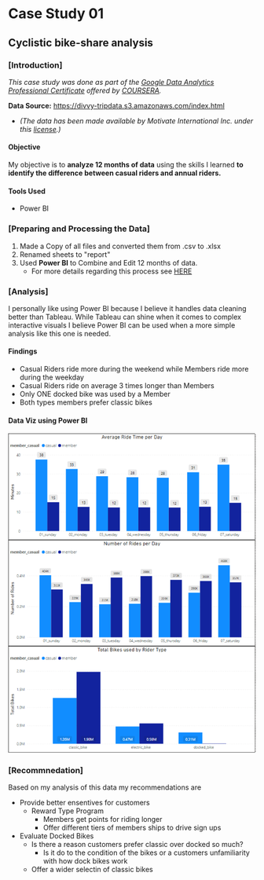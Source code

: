 # Case Study 01
## Cyclistic bike-share analysis
### [Introduction]
*This case study was done as part of the [Google Data Analytics Professional Certificate](https://www.coursera.org/professional-certificates/google-data-analytics?) offered by [COURSERA](https://www.coursera.org/).*

**Data Source:**  https://divvy-tripdata.s3.amazonaws.com/index.html
- *(The data has been made available by Motivate International Inc. under this [license](https://www.divvybikes.com/data-license-agreement).)*

#### Objective
My objective is to **analyze 12 months of data** using the skills I learned **to identify the difference between casual riders and annual riders.**

#### Tools Used
- Power BI

### [Preparing and Processing the Data]

1. Made a Copy of all files and converted them from .csv to .xlsx
2. Renamed sheets to "report"
3. Used **Power BI** to Combine and Edit 12 months of data.
    - For more details regarding this process see [HERE](https://github.com/Marticar001/portfolio/tree/main/data_analysis/case_study_01/power_bi)
 
### [Analysis]
I personally like using Power BI because I believe it handles data cleaning better than Tableau.  While Tableau can shine when it comes to complex interactive visuals I believe Power BI can be used when a more simple analysis like this one is needed.

#### Findings
- Casual Riders ride more during the weekend while Members ride more during the weekday
- Casual Riders ride on average 3 times longer than Members
- Only ONE docked bike was used by a Member
- Both types members prefer classic bikes

#### Data Viz using Power BI
![Data Viz](https://github.com/Marticar001/portfolio/blob/main/data_analysis/case_study_01/power_bi/data_viz.PNG)

### [Recommnedation]
Based on my analysis of this data my recommendations are
- Provide better ensentives for customers
    - Reward Type Program
        - Members get points for riding longer
        - Offer different tiers of members ships to drive sign ups
- Evaluate Docked Bikes
    - Is there a reason customers prefer classic over docked so much?
        - Is it do to the condition of the bikes or a customers unfamiliarity with how dock bikes work
    - Offer a wider selectin of classic bikes 
